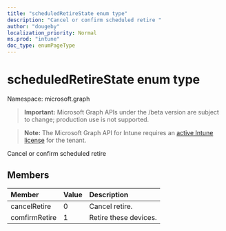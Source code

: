 ```yaml
---
title: "scheduledRetireState enum type"
description: "Cancel or confirm scheduled retire "
author: "dougeby"
localization_priority: Normal
ms.prod: "intune"
doc_type: enumPageType
---
```


# scheduledRetireState enum type

Namespace: microsoft.graph

> **Important:** Microsoft Graph APIs under the /beta version are subject to change; production use is not supported.

> **Note:** The Microsoft Graph API for Intune requires an [active Intune license](https://go.microsoft.com/fwlink/?linkid=839381) for the tenant.

Cancel or confirm scheduled retire 

## Members
|Member|Value|Description|
|:---|:---|:---|
|cancelRetire|0|Cancel retire.|
|comfirmRetire|1|Retire these devices.|






